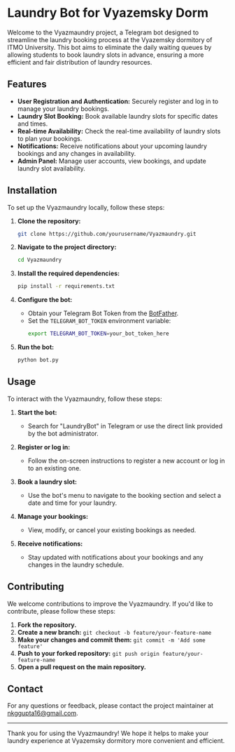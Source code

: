 # Laundry Bot for Vyazemsky Dorm

Welcome to the Vyazmaundry project, a Telegram bot designed to streamline the laundry booking process at the Vyazemsky dormitory of ITMO University. This bot aims to eliminate the daily waiting queues by allowing students to book laundry slots in advance, ensuring a more efficient and fair distribution of laundry resources.

## Features

- **User Registration and Authentication:** Securely register and log in to manage your laundry bookings.
- **Laundry Slot Booking:** Book available laundry slots for specific dates and times.
- **Real-time Availability:** Check the real-time availability of laundry slots to plan your bookings.
- **Notifications:** Receive notifications about your upcoming laundry bookings and any changes in availability.
- **Admin Panel:** Manage user accounts, view bookings, and update laundry slot availability.

## Installation

To set up the Vyazmaundry locally, follow these steps:

1. **Clone the repository:**
   ```bash
   git clone https://github.com/yourusername/Vyazmaundry.git
   ```

2. **Navigate to the project directory:**
   ```bash
   cd Vyazmaundry
   ```

3. **Install the required dependencies:**
   ```bash
   pip install -r requirements.txt
   ```

4. **Configure the bot:**
   - Obtain your Telegram Bot Token from the [BotFather](https://t.me/BotFather).
   - Set the `TELEGRAM_BOT_TOKEN` environment variable:
     ```bash
     export TELEGRAM_BOT_TOKEN=your_bot_token_here
     ```

5. **Run the bot:**
   ```bash
   python bot.py
   ```

## Usage

To interact with the Vyazmaundry, follow these steps:

1. **Start the bot:**
   - Search for "LaundryBot" in Telegram or use the direct link provided by the bot administrator.

2. **Register or log in:**
   - Follow the on-screen instructions to register a new account or log in to an existing one.

3. **Book a laundry slot:**
   - Use the bot's menu to navigate to the booking section and select a date and time for your laundry.

4. **Manage your bookings:**
   - View, modify, or cancel your existing bookings as needed.

5. **Receive notifications:**
   - Stay updated with notifications about your bookings and any changes in the laundry schedule.

## Contributing

We welcome contributions to improve the Vyazmaundry. If you'd like to contribute, please follow these steps:

1. **Fork the repository.**
2. **Create a new branch:** `git checkout -b feature/your-feature-name`
3. **Make your changes and commit them:** `git commit -m 'Add some feature'`
4. **Push to your forked repository:** `git push origin feature/your-feature-name`
5. **Open a pull request on the main repository.**

## Contact

For any questions or feedback, please contact the project maintainer at [nkggupta16@gmail.com](nkggupta16@gmail.com).

---

Thank you for using the Vyazmaundry! We hope it helps to make your laundry experience at Vyazemsky dormitory more convenient and efficient.
